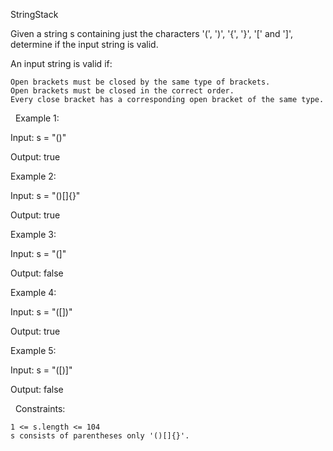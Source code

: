 StringStack

Given a string s containing just the characters '(', ')', '{', '}', '[' and ']', determine if the input string is valid.

An input string is valid if:


	Open brackets must be closed by the same type of brackets.
	Open brackets must be closed in the correct order.
	Every close bracket has a corresponding open bracket of the same type.


 
Example 1:


Input: s = "()"

Output: true


Example 2:


Input: s = "()[]{}"

Output: true


Example 3:


Input: s = "(]"

Output: false


Example 4:


Input: s = "([])"

Output: true


Example 5:


Input: s = "([)]"

Output: false


 
Constraints:


	1 <= s.length <= 104
	s consists of parentheses only '()[]{}'.

